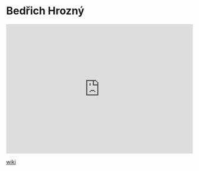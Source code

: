 # Bedřich Hrozný
<iframe width="100%" height="350" frameborder="0" allow="accelerometer; autoplay; clipboard-write; encrypted-media; gyroscope; picture-in-picture" allowfullscreen src="https://en.wikipedia.org/wiki/Bed%C5%99ich-Hrozn%C3%BD"></iframe>

[wiki](https://en.wikipedia.org/wiki/Bed%C5%99ich-Hrozn%C3%BD)